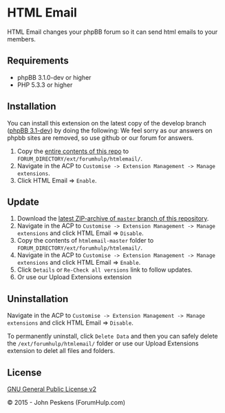 ﻿HTML Email
===========

HTML Email changes your phpBB forum so it can send html emails to your members.

## Requirements
* phpBB 3.1.0-dev or higher
* PHP 5.3.3 or higher

## Installation
You can install this extension on the latest copy of the develop branch ([phpBB 3.1-dev](https://github.com/phpbb/phpbb3)) by doing the following:
We feel sorry as our answers on phpbb sites are removed, so use github or our forum for answers.

1. Copy the [entire contents of this repo](https://github.com/ForumHulp/htmlemail/archive/master.zip) to `FORUM_DIRECTORY/ext/forumhulp/htmlemail/`.
2. Navigate in the ACP to `Customise -> Extension Management -> Manage extensions`.
3. Click HTML Email => `Enable`.

## Update
1. Download the [latest ZIP-archive of `master` branch of this repository](https://github.com/ForumHulp/htmlemail/archive/master.zip).
2. Navigate in the ACP to `Customise -> Extension Management -> Manage extensions` and click HTML Email => `Disable`.
3. Copy the contents of `htmlemail-master` folder to `FORUM_DIRECTORY/ext/forumhulp/htmlemail/`.
4. Navigate in the ACP to `Customise -> Extension Management -> Manage extensions` and click HTML Email => `Enable`.
5. Click `Details` or `Re-Check all versions` link to follow updates.
6. Or use our Upload Extensions extension

## Uninstallation
Navigate in the ACP to `Customise -> Extension Management -> Manage extensions` and click HTML Email => `Disable`.

To permanently uninstall, click `Delete Data` and then you can safely delete the `/ext/forumhulp/htmlemail/` folder or use our Upload Extensions extension to delet all files and folders.

## License
[GNU General Public License v2](http://opensource.org/licenses/GPL-2.0)

© 2015 - John Peskens (ForumHulp.com)

